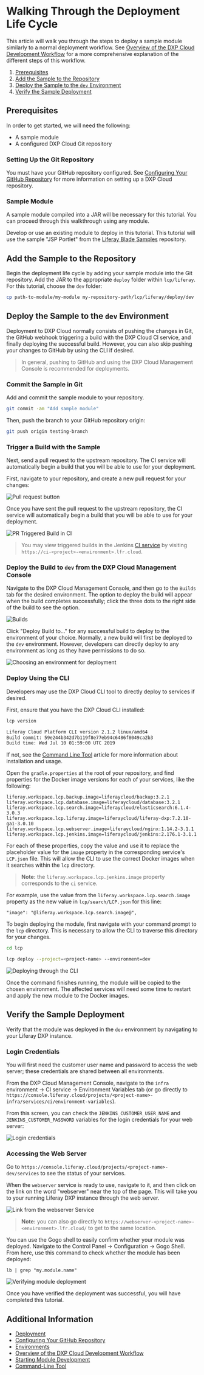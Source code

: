 # Walking Through the Deployment Life Cycle

This article will walk you through the steps to deploy a sample module similarly to a normal deployment workflow. See [Overview of the DXP Cloud Development Workflow](./overview-of-the-dxp-cloud-deployment-workflow.md) for a more comprehensive explanation of the different steps of this workflow.

1. [Prerequisites](#prerequisites)
1. [Add the Sample to the Repository](#add-the-sample-to-the-repository)
1. [Deploy the Sample to the `dev` Environment](#deploy-the-sample-to-the-dev-environment)
1. [Verify the Sample Deployment](#verify-the-sample-deployment)

## Prerequisites

In order to get started, we will need the following:

* A sample module
* A configured DXP Cloud Git repository

### Setting Up the Git Repository

You must have your GitHub repository configured. See [Configuring Your GitHub Repository](../02-getting-started/configuring-your-github-repository.md) for more information on setting up a DXP Cloud repository.

### Sample Module

A sample module compiled into a JAR will be necessary for this tutorial. You can proceed through this walkthrough using any module.

Develop or use an existing module to deploy in this tutorial. This tutorial will use the sample "JSP Portlet" from the [Liferay Blade Samples](https://github.com/liferay/liferay-blade-samples) repository.

## Add the Sample to the Repository

Begin the deployment life cycle by adding your sample module into the Git repository. Add the JAR to the appropriate `deploy` folder within `lcp/liferay`. For this tutorial, choose the `dev` folder:

```bash
cp path-to-module/my-module my-repository-path/lcp/liferay/deploy/dev
```

## Deploy the Sample to the `dev` Environment

Deployment to DXP Cloud normally consists of pushing the changes in Git, the GitHub webhook triggering a build with the DXP Cloud CI service, and finally deploying the successful build. However, you can also skip pushing your changes to GitHub by using the CLI if desired.

> In general, pushing to GitHub and using the DXP Cloud Management Console is recommended for deployments.

### Commit the Sample in Git

Add and commit the sample module to your repository.

```bash
git commit -am "Add sample module"
```

Then, push the branch to your GitHub repository origin:

```bash
git push origin testing-branch
```

### Trigger a Build with the Sample

Next, send a pull request to the upstream repository. The CI service will automatically begin a build that you will be able to use for your deployment.

First, navigate to your repository, and create a new pull request for your changes:

![Pull request button](./walking-through-the-deployment-life-cycle/images/02.png)

Once you have sent the pull request to the upstream repository, the CI service will automatically begin a build that you will be able to use for your deployment.

![PR Triggered Build in CI](./walking-through-the-deployment-life-cycle/images/09.png)

> You may view triggered builds in the Jenkins [CI service]() by visiting `https://ci-<project>-<environment>.lfr.cloud`.

### Deploy the Build to `dev` from the DXP Cloud Management Console

Navigate to the DXP Cloud Management Console, and then go to the `Builds` tab for the desired environment. The option to deploy the build will appear when the build completes successfully; click the three dots to the right side of the build to see the option.

![Builds](./walking-through-the-deployment-life-cycle/images/03.png)

Click "Deploy Build to..." for any successful build to deploy to the environment of your choice. Normally, a new build will first be deployed to the `dev` environment. However, developers can directly deploy to any environment as long as they have permissions to do so.

![Choosing an environment for deployment](./walking-through-the-deployment-life-cycle/images/04.png)

### Deploy Using the CLI

Developers may use the DXP Cloud CLI tool to directly deploy to services if desired.

First, ensure that you have the DXP Cloud CLI installed:

```bash
lcp version
```

```bash
Liferay Cloud Platform CLI version 2.1.2 linux/amd64
Build commit: 59e244b342d7b119f8e77eb94c6486f8049ca2b3
Build time: Wed Jul 10 01:59:00 UTC 2019
```

If not, see the [Command Line Tool](../10-reference/03-command-line-tool.markdown) article for more information about installation and usage.

Open the `gradle.properties` at the root of your repository, and find properties for the Docker image versions for each of your services, like the following:

```properties
liferay.workspace.lcp.backup.image=liferaycloud/backup:3.2.1
liferay.workspace.lcp.database.image=liferaycloud/database:3.2.1
liferay.workspace.lcp.search.image=liferaycloud/elasticsearch:6.1.4-3.0.3
liferay.workspace.lcp.liferay.image=liferaycloud/liferay-dxp:7.2.10-ga1-3.0.10
liferay.workspace.lcp.webserver.image=liferaycloud/nginx:1.14.2-3.1.1
liferay.workspace.lcp.jenkins.image=liferaycloud/jenkins:2.176.1-3.1.1
```

For each of these properties, copy the value and use it to replace the placeholder value for the `image` property in the corresponding service's `LCP.json` file. This will allow the CLI to use the correct Docker images when it searches within the `lcp` directory.

> **Note:** the `liferay.workspace.lcp.jenkins.image` property corresponds to the `ci` service.

For example, use the value from the `liferay.workspace.lcp.search.image` property as the new value in `lcp/search/LCP.json` for this line:

```properties
"image": "@liferay.workspace.lcp.search.image@",
```

To begin deploying the module, first navigate with your command prompt to the `lcp` directory. This is necessary to allow the CLI to traverse this directory for your changes.

```bash
cd lcp
```

```bash
lcp deploy --project=<project-name> --environment=dev
```

![Deploying through the CLI](./walking-through-the-deployment-life-cycle/images/05.png)

Once the command finishes running, the module will be copied to the chosen environment. The affected services will need some time to restart and apply the new module to the Docker images.

## Verify the Sample Deployment

Verify that the module was deployed in the `dev` environment by navigating to your Liferay DXP instance.

### Login Credentials

You will first need the customer user name and password to access the web server; these credentials are shared between all environments.

From the DXP Cloud Management Console, navigate to the `infra` environment → CI service → Environment Variables tab (or go directly to `https://console.liferay.cloud/projects/<project-name>-infra/services/ci/environment-variables`).

From this screen, you can check the `JENKINS_CUSTOMER_USER_NAME` and `JENKINS_CUSTOMER_PASSWORD` variables for the login credentials for your web server:

![Login credentials](./walking-through-the-deployment-life-cycle/images/06.png)

### Accessing the Web Server

Go to `https://console.liferay.cloud/projects/<project-name>-dev/services` to see the status of your services.

When the `webserver` service is ready to use, navigate to it, and then click on the link on the word "webserver" near the top of the page. This will take you to your running Liferay DXP instance through the web server.

![Link from the webserver Service](./walking-through-the-deployment-life-cycle/images/07.png)

> **Note:** you can also go directly to `https://webserver-<project-name>-<environment>.lfr.cloud/` to get to the same location.

You can use the Gogo shell to easily confirm whether your module was deployed. Navigate to the Control Panel → Configuration → Gogo Shell. From here, use this command to check whether the module has been deployed:

`lb | grep "my.module.name"`

![Verifying module deployment](./walking-through-the-deployment-life-cycle/images/08.png)

Once you have verified the deployment was successful, you will have completed this tutorial.

## Additional Information

* [Deployment]()
* [Configuring Your GitHub Repository](../02-getting-started/04-configuring-your-github-repository.md)
* [Environments](../05-build-and-deploy/02-environments.md)
* [Overview of the DXP Cloud Development Workflow](./overview-of-the-dxp-cloud-development-workflow.md)
* [Starting Module Development](https://help.liferay.com/hc/en-us/articles/360017884192-Starting-Module-Development)
* [Command-Line Tool](../10-reference/03-command-line-tool.md)
